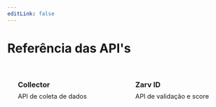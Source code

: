 ```yaml
---
editLink: false
---
```


# Referência das API's

<style>
.api-grid {
  display: flex;
  gap: 2rem;
  flex-wrap: wrap;
  margin-top: 2rem;
}

.api-card {
  flex: 1;
  min-width: 200px;
}

.api-card a {
  text-decoration: none;
}

.api-card-content {
  border: 1px solid var(--vp-c-border);
  border-radius: 8px;
  padding: 1.5rem;
  transition: all 0.2s ease;
  background: var(--vp-c-bg-soft);
  cursor: pointer;
}

.api-card-content:hover {
  border-color: var(--vp-c-brand-1);
  box-shadow: 0 4px 12px rgba(0,0,0,0.1);
  transform: translateY(-2px);
}

.api-card-title {
  margin: 0 0 0.5rem 0;
  color: var(--vp-c-text-1);
}

.api-card-description {
  margin: 0;
  color: var(--vp-c-text-2);
  font-size: 0.9rem;
}
</style>

<div class="api-grid">
  <div class="api-card">
    <a href="/api/collector">
      <div class="api-card-content">
        <h3 class="api-card-title">Collector</h3>
        <p class="api-card-description">API de coleta de dados</p>
      </div>
    </a>
  </div>
  <div class="api-card">
    <a href="/api/zarv-id">
      <div class="api-card-content">
        <h3 class="api-card-title">Zarv ID</h3>
        <p class="api-card-description">API de validação e score</p>
      </div>
    </a>
  </div>
</div>
